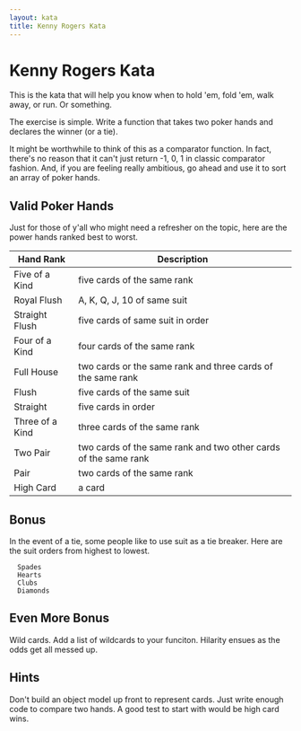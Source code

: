 ```yaml
---
layout: kata
title: Kenny Rogers Kata
---
```


# Kenny Rogers Kata

This is the kata that will help you know when to hold 'em, fold 'em, walk away, or run.  Or something.

The exercise is simple. Write a function that takes two poker hands and declares the winner (or a tie).

It might be worthwhile to think of this as a comparator function.  In fact, there's no reason that it can't just return -1, 0, 1 in classic comparator fashion.  And, if you are feeling really ambitious, go ahead and use it to sort an array of poker hands.

## Valid Poker Hands

Just for those of y'all who might need a refresher on the topic, here are the power hands ranked best to worst.

| Hand Rank       | Description                                                            |
| --------------- | ---------------------------------------------------------------------- |
| Five of a Kind  | five cards of the same rank                                            |
| Royal Flush     | A, K, Q, J, 10 of same suit                                            |
| Straight Flush  | five cards of same suit in order                                       |
| Four of a Kind  | four cards of the same rank                                            |
| Full House      | two cards or the same rank and three cards of the same rank            |
| Flush           | five cards of the same suit                                            |
| Straight        | five cards in order                                                    |
| Three of a Kind | three cards of the same rank                                           |
| Two Pair        | two cards of the same rank and two other cards of the same rank        |
| Pair            | two cards of the same rank                                             |
| High Card       | a card                                                                 |


## Bonus

In the event of a tie, some people like to use suit as a tie breaker.  Here are the suit orders from highest to lowest.

      Spades
      Hearts
      Clubs
      Diamonds

## Even More Bonus

Wild cards.  Add a list of wildcards to your funciton.  Hilarity ensues as the odds get all messed up.

## Hints

Don't build an object model up front to represent cards.  Just write enough code to compare two hands.  A good test to start with would be high card wins.

